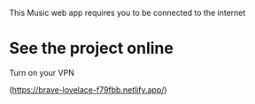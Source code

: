 This Music web app requires you to be connected to the internet

# See the project online

Turn on your VPN

(https://brave-lovelace-f79fbb.netlify.app/)
